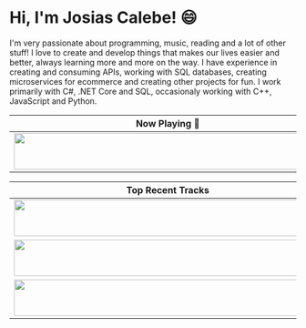 # Hi, I'm Josias Calebe! :smile:

I'm very passionate about programming, music, reading and a lot of other stuff! I love to create and develop things that makes our lives easier and better, always learning more and more on the way. I have experience in creating and consuming APIs, working with SQL databases, creating microservices for ecommerce and creating other projects for fun. I work primarily with C#, .NET Core and SQL, occasionaly working with C++, JavaScript and Python.

| Now Playing :musical_note:                                                                                                                       |
| ------------------------------------------------------------------------------------------------------------------------------------------------ |
| <a href="https://josias-calebe.vercel.app/now-playing?open"><img src="https://josias-calebe.vercel.app/now-playing" width="540" height="64"></a> |

<table>
  <thead>
    <tr>
      <th>Top Recent Tracks</th>
    </tr>
  </thead>
  <tbody>
    <tr>
      <td><a href="https://josias-calebe.vercel.app/top-tracks?i=1&open"><img src="https://josias-calebe.vercel.app/top-tracks?i=1" width="540" height="64"></a></td>
    </tr>
    <tr></tr> <!-- hide gray row -->
    <tr>
      <td><a href="https://josias-calebe.vercel.app/top-tracks?i=2&open"><img src="https://josias-calebe.vercel.app/top-tracks?i=2" width="540" height="64"></a></td>
    </tr>
    <tr></tr> <!-- hide gray row -->
    <tr>
      <td><a href="https://josias-calebe.vercel.app/top-tracks?i=3&open"><img src="https://josias-calebe.vercel.app/top-tracks?i=3" width="540" height="64"></a></td>
    </tr>
  </tbody>
</table>
